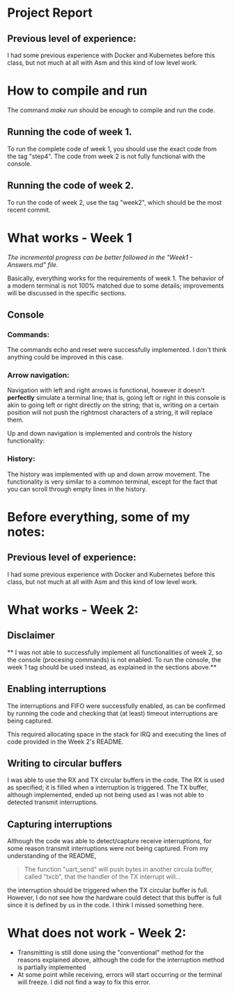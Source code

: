 # Project Report
## Previous level of experience:
I had some previous experience with Docker and Kubernetes before this class, but not much at all with Asm and this kind of low level work.

# How to compile and run
The command *make run* should be enough to compile and run the code. 

## Running the code of week 1.
To run the complete code of week 1, you should use the exact code from the tag "step4". The code from week 2 is not fully functional with the console.

## Running the code of week 2.
To run the code of week 2, use the tag "week2", which should be the most recent commit.

# What works - Week 1
*The incremental progress can be better followed in the "Week1 - Answers.md" file.*

Basically, everything works for the requirements of week 1. The behavior of a modern terminal is not 100% matched due to some details; improvements will be discussed in the specific sections.

## Console
### Commands:
The commands echo and reset were successfully implemented. I don't think anything could be improved in this case.

### Arrow navigation:
Navigation with left and right arrows is functional, however it doesn't **perfectly** simulate a terminal line; that is, going left or right in this console is akin to going left or right directly on the string; that is, writing on a certain position will not push the rightmost characters of a string, it will replace them.

Up and down navigation is implemented and controls the history functionality:

### History:
The history was implemented with up and down arrow movement. The functionality is very similar to a common terminal, except for the fact that you can scroll through empty lines in the history.

# Before everything, some of my notes:
## Previous level of experience:
I had some previous experience with Docker and Kubernetes before this class, but not much at all with Asm and this kind of low level work.

# What works - Week 2:
## Disclaimer
** I was not able to successfully implement all functionalities of week 2, so the console (procesing commands) is not enabled. To run the console, the week 1 tag should be used instead, as explained in the sections above.** 

## Enabling interruptions
The interruptions and FIFO were successfully enabled, as can be confirmed by running the code and checking that (at least) timeout interruptions are being captured.

This required allocating space in the stack for IRQ and executing the lines of code provided in the Week 2's README.

## Writing to circular buffers
I was able to use the RX and TX circular buffers in the code. The RX is used as specified; it is filled when a interruption is triggered. The TX buffer, although implemented, ended up not being used as I was not able to detected transmit interruptions.

## Capturing interruptions
Although the code was able to detect/capture receive interruptions, for some reason transmit interruptions were not being captured. From my understanding of the README,

>The function "uart_send" will push bytes in another circula buffer,
called "txcb", that the handler of the TX interrupt will...

the interruption should be triggered when the TX circular buffer is full. However, I do not see how the hardware could detect that this buffer is full since it is defined by us in the code. I think I missed something here.



# What does not work - Week 2:
- Transmitting is still done using the "conventional" method for the reasons explained above, although the code for the interruption method is partially implemented
- At some point while receiving, errors will start occurring or the terminal will freeze. I did not find a way to fix this error.
